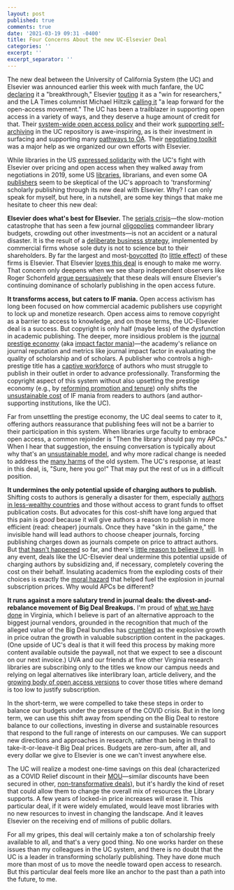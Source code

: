 ```yaml
---
layout: post
published: true
comments: true
date: '2021-03-19 09:31 -0400'
title: Four Concerns About the new UC-Elsevier Deal
categories: ''
excerpt: ''
excerpt_separator: ''
---
```

The new deal between the University of California System (the UC) and Elsevier was announced earlier this week with much fanfare, the UC [declaring](https://www.universityofcalifornia.edu/press-room/uc-news-uc-secures-landmark-open-access-deal-world-s-largest-scientific-publisher) it a "breakthrough," Elsevier [touting](https://www.elsevier.com/connect/uc-and-elsevier-sign-transformative-agreement?dgcid=_TW_O_Connect&sf243983401=1) it as a "win for researchers," and the LA Times columnist Michael Hiltzik [calling it](https://www.latimes.com/business/story/2021-03-16/uc-wins-battle-with-elsevier) "a leap forward for the open-access movement." The UC has been a trailblazer in supporting open access in a variety of ways, and they deserve a huge amount of credit for that. Their [system-wide open access policy](https://osc.universityofcalifornia.edu/scholarly-publishing/uc-open-access-policies-background/presidential/) and their work [supporting self-archiving](https://osc.universityofcalifornia.edu/for-authors/open-access-policy/deposit/) in the UC repository is awe-inspiring, as is their investment in surfacing and supporting many [pathways to OA](https://osc.universityofcalifornia.edu/uc-publisher-relationships/resources-for-negotiating-with-publishers/pathways-to-oa/). Their [negotiating toolkit](https://osc.universityofcalifornia.edu/uc-publisher-relationships/resources-for-negotiating-with-publishers/negotiating-with-scholarly-journal-publishers-a-toolkit/) was a major help as we organized our own efforts with Elsevier.

While libraries in the US [expressed solidarity](https://news.library.virginia.edu/2019/03/07/six-things-uva-researchers-need-to-know-about-the-uc-system-walking-away-from-elsevier/) with the UC's fight with Elsevier over pricing and open access when they walked away from negotiations in 2019, some US [libraries](https://libraries.mit.edu/news/libraries-faculty/31888/), librarians, and even some OA [publishers](https://blog.frontiersin.org/2020/03/10/current-transformative-agreements-are-not-transformative/amp/) seem to be skeptical of the UC's approach to 'transforming' scholarly publishing through its new deal with Elsevier. Why? I can only speak for myself, but here, in a nutshell, are some key things that make me hesitate to cheer this new deal:

**Elsevier does what's best for Elsevier.** The [serials crisis](https://en.wikipedia.org/wiki/Serials_crisis)—the slow-motion catastrophe that has seen a few journal [oligopolies](http://dx.plos.org/10.1371/journal.pone.0127502) commandeer library budgets, crowding out other investments—is not an accident or a natural disaster. It is the result of a [deliberate business strategy](https://www.theguardian.com/science/2017/jun/27/profitable-business-scientific-publishing-bad-for-science), implemented by commercial firms whose sole duty is not to science but to their shareholders. By far the largest and most-[boycotted](https://en.wikipedia.org/wiki/The_Cost_of_Knowledge) (to [little effect](https://www.the-scientist.com/news-opinion/opinion--boycotting-elsevier-is-not-enough-66617)) of these firms is Elsevier. That Elsevier [loves this deal](https://www.elsevier.com/connect/uc-and-elsevier-sign-transformative-agreement?dgcid=_TW_O_Connect&sf243983401=1) is enough to make me worry. That concern only deepens when we see sharp independent observers like Roger Schonfeld [argue persuasively](https://scholarlykitchen.sspnet.org/2018/09/04/read-publish-good-academy/) that these deals will ensure Elsevier's continuing dominance of scholarly publishing in the open access future.

**It transforms access, but caters to IF mania.** Open access activism has long been focused on how commercial academic publishers use copyright to lock up and monetize research. Open access aims to remove copyright as a barrier to access to knowledge, and on those terms, the UC-Elsevier deal is a success. But copyright is only half (maybe less) of the dysfunction in academic publishing. The deeper, more insidious problem is the [journal prestige economy](http://www.pubmedcentral.nih.gov/articlerender.fcgi?artid=3690355&tool=pmcentrez&rendertype=abstract%5Cnhttp://arxiv.org/abs/1301.3748) (aka [impact factor mania](https://mbio.asm.org/content/5/2/e00064-14))—the academy's reliance on journal reputation and metrics like journal impact factor in evaluating the quality of scholarship and of scholars. A publisher who controls a high-prestige title has a [captive workforce](https://www.aeaweb.org/articles?id=10.1257/jep.15.4.183) of authors who must struggle to publish in their outlet in order to advance professionally. Transforming the copyright aspect of this system without also upsetting the prestige economy (e.g., by [reforming promotion and tenure](https://sfdora.org)) only shifts the [unsustainable cost](https://www.liberquarterly.eu/article/10.18352/lq.10280/) of IF mania from readers to authors (and author-supporting institutions, like the UC). 

Far from unsettling the prestige economy, the UC deal seems to cater to it, offering authors reassurance that publishing fees will not be a barrier to their participation in this system. When libraries urge faculty to embrace open access, a common rejoinder is "Then the library should pay my APCs." When I hear that suggestion, the ensuing conversation is typically about why that's an [unsustainable model](https://www.liberquarterly.eu/article/10.18352/lq.10280/), and why more radical change is needed to address the [many harms](http://www.pubmedcentral.nih.gov/articlerender.fcgi?artid=3690355&tool=pmcentrez&rendertype=abstract%5Cnhttp://arxiv.org/abs/1301.3748) of the old system. The UC's response, at least in this deal, is, "Sure, here you go!" That may put the rest of us in a difficult position.

**It undermines the only potential upside of charging authors to publish.** Shifting costs to authors is generally a disaster for them, especially [authors in less-wealthy countries](https://blogs.lse.ac.uk/impactofsocialsciences/2020/02/21/read-and-publish-open-access-deals-are-heightening-global-inequalities-in-access-to-publication/) and those without access to grant funds to offset publication costs. But advocates for this cost-shift have long argued that this pain is *good* because it will give authors a reason to publish in more efficient (read: cheaper) journals. Once they have "skin in the game," the invisible hand will lead authors to choose cheaper journals, forcing publishing charges down as journals compete on price to attract authors. But [that hasn't happened](https://www.liberquarterly.eu/article/10.18352/lq.10280/) so far, and there's [little reason to believe it will](https://www.arl.org/wp-content/uploads/2018/09/substituting-apcs-for-subscriptions-20july2016.pdf). In any event, deals like the UC-Elsevier deal undermine this potential upside of charging authors by subsidizing and, if necessary, completely covering the cost on their behalf. Insulating academics from the exploding costs of their choices is exactly the [moral hazard](https://en.wikipedia.org/wiki/Moral_hazard) that helped fuel the explosion in journal subscription prices. Why would APCs be different?

**It runs against a more salutary trend in journal deals: the divest-and-rebalance movement of Big Deal Breakups.** I'm proud of [what we have done](https://news.library.virginia.edu/2021/01/19/vrl-reaches-agreement-for-new-one-year-agreement-with-elsevier/) in Virginia, which I believe is part of an alternative approach to the biggest journal vendors, grounded in the recognition that much of the alleged value of the Big Deal bundles has [crumbled](https://scholarlykitchen.sspnet.org/2019/03/07/value-big-deal-leakage/) as the explosive growth in price outran the growth in valuable subscription content in the packages. (One upside of UC's deal is that it will feed this process by making more content available outside the paywall, not that we expect to see a discount on our next invoice.) UVA and our friends at five other Virginia research libraries are subscribing only to the titles we know our campus needs and relying on legal alternatives like interlibrary loan, article delivery, and the [growing body of open access versions](http://biorxiv.org/lookup/doi/10.1101/795310) to cover those titles where demand is too low to justify subscription. 

In the short-term, we were compelled to take these steps in order to balance our budgets under the pressure of the COVID crisis. But in the long term, we can use this shift away from spending on the Big Deal to restore balance to our collections, investing in diverse and sustainable resources that respond to the full range of interests on our campuses. We can support new directions and approaches in research, rather than being in thrall to take-it-or-leave-it Big Deal prices. Budgets are zero-sum, after all, and every dollar we give to Elsevier is one we can't invest anywhere else.

The UC will realize a modest one-time savings on this deal (characterized as a COVID Relief discount in their [MOU](https://ucsf.app.box.com/s/gb2zj4dmk3h11p4munjvt9gsvtxr84qw)—similar discounts have been secured in other, [non-transformative deals](https://source.colostate.edu/the-libraries-good-deal-new-three-year-contract-with-publishing-giant-elsevier/)), but it's hardly the kind of reset that could allow them to change the overall mix of resources the Library supports. A few years of locked-in price increases will erase it. This particular deal, if it were widely emulated, would leave most libraries with no new resources to invest in changing the landscape. And it leaves Elsevier on the receiving end of millions of public dollars.

For all my gripes, this deal will certainly make a ton of scholarship freely available to all, and that's a very good thing. No one works harder on these issues than my colleagues in the UC system, and there is no doubt that the UC is a leader in transforming scholarly publishing. They have done much more than most of us to move the needle toward open access to research. But this particular deal feels more like an anchor to the past than a path into the future, to me.

